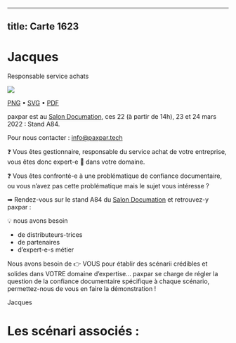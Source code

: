 
---
title: Carte 1623
---

# Jacques


Responsable 
service achats


![](https://media.paxpar.tech/ludi/card_1623_recto.png)

[PNG](https://media.paxpar.tech/ludi/card_1623_recto.png) • [SVG](https://media.paxpar.tech/ludi/card_1623_recto.svg) • [PDF](https://media.paxpar.tech/ludi/card_1623_recto.pdf)

paxpar est au [Salon Documation](https://www.documation.fr/info_societe/527/paxpartech.html), ces 22 (à partir de 14h), 23 et 24 mars 2022 : Stand A84.

Pour nous contacter : info@paxpar.tech

❓ Vous êtes gestionnaire, responsable du service achat de votre entreprise, vous êtes donc expert-e 👏 dans votre domaine. 

❓ Vous êtes confronté-e à une problématique de confiance documentaire, ou vous n’avez pas cette problématique mais le sujet vous intéresse ? 

➡ Rendez-vous sur le stand A84 du [Salon Documation](https://www.documation.fr/info_societe/527/paxpartech.html) et retrouvez-y paxpar :

💡 nous avons besoin
  - de distributeurs-trices
  - de partenaires
  - d’expert-e-s métier


Nous avons besoin de 👉 VOUS pour établir des scénarii crédibles et solides dans VOTRE domaine d’expertise… paxpar se charge de régler la question de la confiance documentaire spécifique à chaque scénario, permettez-nous de vous en faire la démonstration !

Jacques

# Les scénari associés :
   


